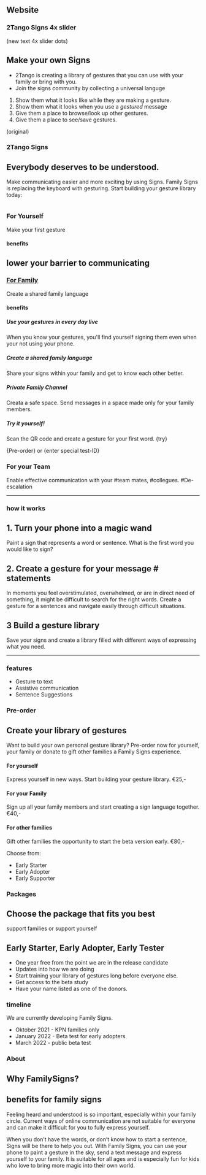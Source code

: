 ## Website

### 2Tango Signs 4x slider
(new text 4x slider dots)

## Make your own Signs
 
- 2Tango is creating a library of gestures that you can use with your family or bring with you.
- Join the signs community by collecting a universal languge

1. Show them what it looks 
like while they are making a gesture.
2. Show them what it looks 
when you use a *gestured* message
3. Give them a place to browse/look up other gestures.
4. Give them a place to see/save gestures.

<!--index 2tangosigns page-->
(original)
### 2Tango Signs
## Everybody deserves to be understood.

Make communicating easier and more exciting by using Signs. 
Family Signs is replacing the keyboard with gesturing.
Start building your gesture library today:

<image that shows gesturing in the sky>


### For Yourself
Make your first gesture
  
#### benefits
## lower your barrier to communicating

### [For Family](familysigns.app/get-started)
Create a shared family language
  
#### benefits 
  
##### Use your gestures in every day live
When you know your gestures, you'll find yourself signing them even when your not using your phone.  
  
##### Create a shared family language
Share your signs within your family and get to know each other better.
  
##### Private Family Channel
Creata a safe space. Send messages in a space made only for your family members.

#####  Try it yourself!
Scan the QR code and create a gesture for your first word.
{try}


{Pre-order} or {enter special test-ID}

### For your Team
Enable effective communication with your #team mates, #collegues. #De-escalation

---
  

### how it works
## 1. Turn your phone into a magic wand
Paint a sign that represents a word or sentence. What is the first word you would like to sign?

## 2. Create a gesture for your message # statements
In moments you feel overstimulated, overwhelmed, or are in direct need of something, it might be difficult to search for the right words. Create a gesture for a sentences and navigate easily through difficult situations.

## 3 Build a gesture library
Save your signs and create a library filled with different ways of expressing what you need.

---
### features
- Gesture to text
- Assistive communication
- Sentence Suggestions




<!-- pre-order page -->

### Pre-order
## Create your library of gestures
Want to build your own personal gesture library? Pre-order now for yourself, your family or donate to gift other families a Family Signs experience.

#### For yourself
Express yourself in new ways. Start building your gesture library.
€25,-

#### For your Family
Sign up all your family members and start creating a sign language together.
€40,-

#### For other families
Gift other families the opportunity to start the beta version early.
€80,-

Choose from:
- Early Starter
- Early Adopter
- Early Supporter

### Packages
## Choose the package that fits you best
support families or support yourself

## Early Starter, Early Adopter, Early Tester

- One year free from the point we are in the release candidate
- Updates into how we are doing
- Start training your library of gestures long before everyone else.
- Get access to the beta study
- Have your name listed as one of the donors.

### timeline
We are currently developing Family Signs. 

- Oktober 2021 - KPN families only
- January 2022 - Beta test for early adopters
- March 2022 - public beta test


<!-- about page -->

### About
## Why FamilySigns?
  
## benefits for family signs
Feeling heard and understood is so important, especially within your family circle. Current ways of online communication are not suitable for everyone and can make it difficult for you to fully express yourself.

When you don’t have the words, or don’t know how to start a sentence, Signs will be there to help you out. With Family Signs, you can use your phone to paint a gesture in the sky, send a text message and express yourself to your family. It is suitable for all ages and is especially fun for kids who love to bring more magic into their own world.
